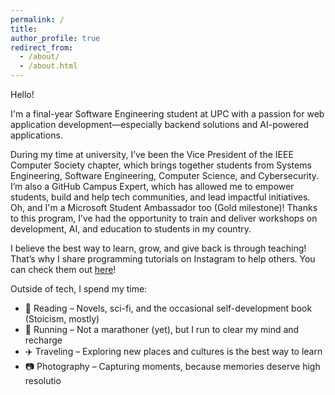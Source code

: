 ```yaml
---
permalink: /
title: 
author_profile: true
redirect_from: 
  - /about/
  - /about.html
---
```


Hello!

I'm a final-year Software Engineering student at UPC with a passion for web application development—especially backend solutions and AI-powered applications.

During my time at university, I’ve been the Vice President of the IEEE Computer Society chapter, which brings together students from Systems Engineering, Software Engineering, Computer Science, and Cybersecurity. I’m also a GitHub Campus Expert, which has allowed me to empower students, build and help tech communities, and lead impactful initiatives. Oh, and I'm a Microsoft Student Ambassador too (Gold milestone)! Thanks to this program, I’ve had the opportunity to train and deliver workshops on development, AI, and education to students in my country.

I believe the best way to learn, grow, and give back is through teaching! That’s why I share programming tutorials on Instagram to help others. You can check them out [here](https://www.instagram.com/the.james.dev/)!

Outside of tech, I spend my time:

- 📖 Reading – Novels, sci-fi, and the occasional self-development book (Stoicism, mostly)
- 🏃 Running – Not a marathoner (yet), but I run to clear my mind and recharge
- ✈️ Traveling – Exploring new places and cultures is the best way to learn
- 📷 Photography – Capturing moments, because memories deserve high resolutio
